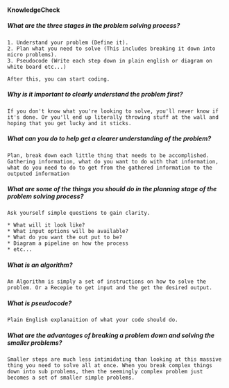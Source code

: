 #### KnowledgeCheck

  #####  What are the three stages in the problem solving process?
    1. Understand your problem (Define it).  
    2. Plan what you need to solve (This includes breaking it down into micro problems).
    3. Pseudocode (Write each step down in plain english or diagram on white board etc...)

    After this, you can start coding.

  #####  Why is it important to clearly understand the problem first?
    If you don't know what you're looking to solve, you'll never know if it's done. Or you'll end up literally throwing stuff at the wall and hoping that you get lucky and it sticks.

  #####  What can you do to help get a clearer understanding of the problem?
    Plan, break down each little thing that needs to be accomplished. Gathering information, what do you want to do with that information, what do you need to do to get from the gathered information to the outputed information

  #####  What are some of the things you should do in the planning stage of the problem solving process?
    Ask yourself simple questions to gain clarity.  

    * What will it look like?
    * What input options will be available?
    * What do you want the out put to be?
    * Diagram a pipeline on how the process
    * etc...

  #####  What is an algorithm?
    An Algorithm is simply a set of instructions on how to solve the problem. Or a Recepie to get input and the get the desired output.

  #####  What is pseudocode?
    Plain English explanaition of what your code should do.

  #####  What are the advantages of breaking a problem down and solving the smaller problems?
    Smaller steps are much less intimidating than looking at this massive thing you need to solve all at once. When you break complex things down into sub problems, then the seemingly complex problem just becomes a set of smaller simple problems.
